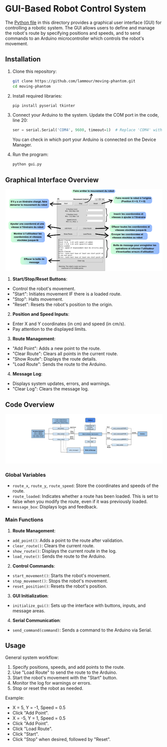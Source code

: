 # GUI-Based Robot Control System

The [Python file](gui.py) in this directory provides a graphical user interface (GUI) for controlling a robotic system. The GUI allows users to define and manage the robot's route by specifying positions and speeds, and to send commands to an Arduino microcontroller which controls the robot's movement.

## Installation

1. Clone this repository:
   ```bash
   git clone https://github.com/lammour/moving-phantom.git
   cd moving-phantom
   ```

2. Install required libraries:
    ```bash
    pip install pyserial tkinter
    ```

3. Connect your Arduino to the system. Update the COM port in the code, line 20:
    ```python
    ser = serial.Serial('COM4', 9600, timeout=1)  # Replace 'COM4' with your Arduino's port
    ```
    You can check in which port your Arduino is connected on the Device Manager.

4. Run the program:
    ```bash
    python gui.py
    ```
    
## Graphical Interface Overview

![GUI Overview](../assets/gui_overview.png)

1. **Start/Stop/Reset Buttons**:
- Control the robot's movement.
- "Start": Initiates movement IF there is a loaded route.
- "Stop": Halts movement.
- "Reset": Resets the robot's position to the origin.

2. **Position and Speed Inputs**:
- Enter X and Y coordinates (in cm) and speed (in cm/s).
- Pay attention to the displayed limits.

3. **Route Management**:
- "Add Point": Adds a new point to the route.
- "Clear Route": Clears all points in the current route.
- "Show Route": Displays the route details.
- "Load Route": Sends the route to the Arduino.

4. **Message Log**:
- Displays system updates, errors, and warnings.
- "Clear Log": Clears the message log.

## Code Overview

![GUI Code Overview](../assets/gui_code_overview.jpg)

### Global Variables
- `route_x`, `route_y`, `route_speed`: Store the coordinates and speeds of the route.
- `route_loaded`: Indicates whether a route has been loaded. This is set to false when you modify the route, even if it was previously loaded.
- `message_box`: Displays logs and feedback.

### Main Functions
1. **Route Management**:
- `add_point()`: Adds a point to the route after validation.
- `clear_route()`: Clears the current route.
- `show_route()`: Displays the current route in the log.
- `load_route()`: Sends the route to the Arduino.

2. **Control Commands**:
- `start_movement()`: Starts the robot's movement.
- `stop_movement()`: Stops the robot's movement.
- `reset_position()`: Resets the robot's position.

3. **GUI Initialization**:
- `initialize_gui()`: Sets up the interface with buttons, inputs, and message areas.

4. **Serial Communication**:
- `send_command(command)`: Sends a command to the Arduino via Serial.

## Usage
General system workflow:
1. Specify positions, speeds, and add points to the route.
2. Use "Load Route" to send the route to the Arduino.
3. Start the robot's movement with the "Start" button.
4. Monitor the log for warnings or errors.
5. Stop or reset the robot as needed.

Example:
- X = 5, Y = -1, Speed = 0.5
- Click "Add Point".
- X = -5, Y = 1, Speed = 0.5
- Click "Add Point".
- Click "Load Route".
- Click "Start".
- Click "Stop" when desired, followed by "Reset".